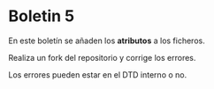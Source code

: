 # Boletin 5

En este boletín se añaden los **atributos** a los ficheros.

Realiza un fork del repositorio y corrige los errores.

Los errores pueden estar en el DTD interno o no.